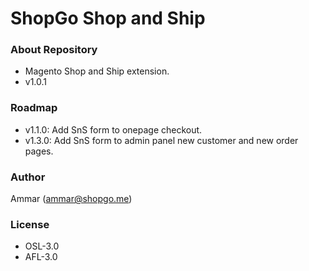 # ShopGo Shop and Ship #

### About Repository ###

* Magento Shop and Ship extension.
* v1.0.1

### Roadmap ###

* v1.1.0: Add SnS form to onepage checkout.
* v1.3.0: Add SnS form to admin panel new customer and new order pages.

### Author ###

Ammar (<ammar@shopgo.me>)

### License ###

* OSL-3.0
* AFL-3.0
